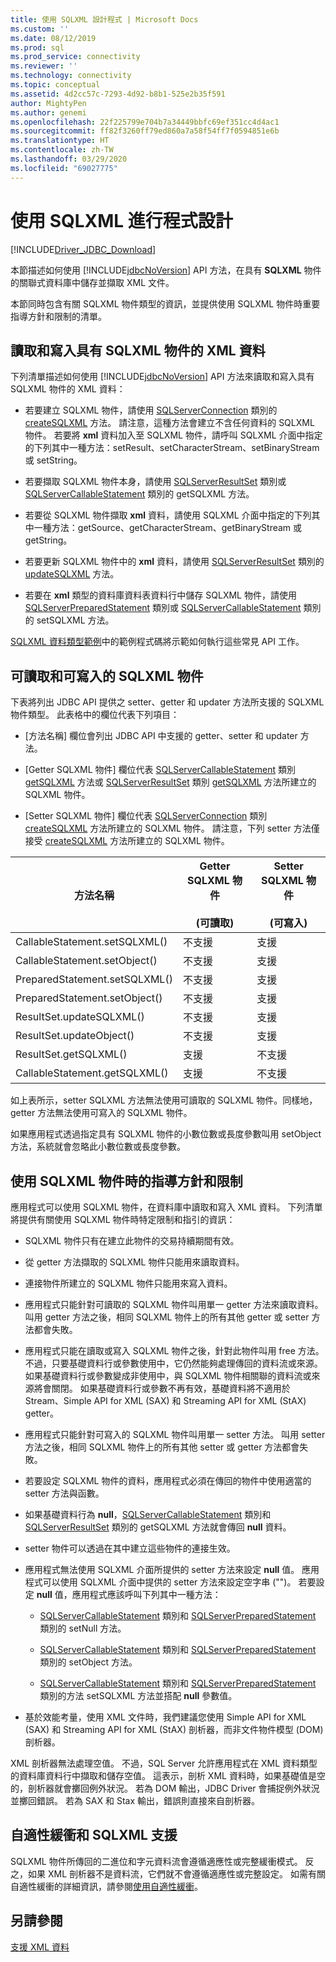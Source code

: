 ```yaml
---
title: 使用 SQLXML 設計程式 | Microsoft Docs
ms.custom: ''
ms.date: 08/12/2019
ms.prod: sql
ms.prod_service: connectivity
ms.reviewer: ''
ms.technology: connectivity
ms.topic: conceptual
ms.assetid: 4d2cc57c-7293-4d92-b8b1-525e2b35f591
author: MightyPen
ms.author: genemi
ms.openlocfilehash: 22f225799e704b7a34449bbfc69ef351cc4d4ac1
ms.sourcegitcommit: ff82f3260ff79ed860a7a58f54ff7f0594851e6b
ms.translationtype: HT
ms.contentlocale: zh-TW
ms.lasthandoff: 03/29/2020
ms.locfileid: "69027775"
---
```

# <a name="programming-with-sqlxml"></a>使用 SQLXML 進行程式設計
[!INCLUDE[Driver_JDBC_Download](../../includes/driver_jdbc_download.md)]

  本節描述如何使用 [!INCLUDE[jdbcNoVersion](../../includes/jdbcnoversion_md.md)] API 方法，在具有 **SQLXML** 物件的關聯式資料庫中儲存並擷取 XML 文件。  
  
 本節同時包含有關 SQLXML 物件類型的資訊，並提供使用 SQLXML 物件時重要指導方針和限制的清單。  
  
## <a name="reading-and-writing-xml-data-with-sqlxml-objects"></a>讀取和寫入具有 SQLXML 物件的 XML 資料  
 下列清單描述如何使用 [!INCLUDE[jdbcNoVersion](../../includes/jdbcnoversion_md.md)] API 方法來讀取和寫入具有 SQLXML 物件的 XML 資料：  
  
-   若要建立 SQLXML 物件，請使用 [SQLServerConnection](../../connect/jdbc/reference/sqlserverconnection-class.md) 類別的 [createSQLXML](../../connect/jdbc/reference/createsqlxml-method-sqlserverconnection.md) 方法。 請注意，這種方法會建立不含任何資料的 SQLXML 物件。 若要將 **xml** 資料加入至 SQLXML 物件，請呼叫 SQLXML 介面中指定的下列其中一種方法：setResult、setCharacterStream、setBinaryStream 或 setString。  
  
-   若要擷取 SQLXML 物件本身，請使用 [SQLServerResultSet](../../connect/jdbc/reference/sqlserverresultset-class.md) 類別或 [SQLServerCallableStatement](../../connect/jdbc/reference/sqlservercallablestatement-class.md) 類別的 getSQLXML 方法。  
  
-   若要從 SQLXML 物件擷取 **xml** 資料，請使用 SQLXML 介面中指定的下列其中一種方法：getSource、getCharacterStream、getBinaryStream 或 getString。  
  
-   若要更新 SQLXML 物件中的 **xml** 資料，請使用 [SQLServerResultSet](../../connect/jdbc/reference/sqlserverresultset-class.md) 類別的 [updateSQLXML](../../connect/jdbc/reference/updatesqlxml-method-sqlserverresultset.md) 方法。  
  
-   若要在 **xml** 類型的資料庫資料表資料行中儲存 SQLXML 物件，請使用 [SQLServerPreparedStatement](../../connect/jdbc/reference/sqlserverpreparedstatement-class.md) 類別或 [SQLServerCallableStatement](../../connect/jdbc/reference/sqlservercallablestatement-class.md) 類別的 setSQLXML 方法。  
  
 [SQLXML 資料類型範例](../../connect/jdbc/sqlxml-data-type-sample.md)中的範例程式碼將示範如何執行這些常見 API 工作。  
  
## <a name="readable-and-writable-sqlxml-objects"></a>可讀取和可寫入的 SQLXML 物件  
 下表將列出 JDBC API 提供之 setter、getter 和 updater 方法所支援的 SQLXML 物件類型。 此表格中的欄位代表下列項目：  
  
-   [方法名稱] 欄位會列出 JDBC API 中支援的 getter、setter 和 updater 方法。   
  
-   [Getter SQLXML 物件] 欄位代表 [SQLServerCallableStatement](../../connect/jdbc/reference/sqlservercallablestatement-class.md) 類別 [getSQLXML](../../connect/jdbc/reference/getsqlxml-method-sqlservercallablestatement.md) 方法或 [SQLServerResultSet](../../connect/jdbc/reference/sqlserverresultset-class.md) 類別 [getSQLXML](../../connect/jdbc/reference/getsqlxml-method-sqlserverresultset.md) 方法所建立的 SQLXML 物件。   
  
-   [Setter SQLXML 物件] 欄位代表 [SQLServerConnection](../../connect/jdbc/reference/sqlserverconnection-class.md) 類別 [createSQLXML](../../connect/jdbc/reference/createsqlxml-method-sqlserverconnection.md) 方法所建立的 SQLXML 物件。  請注意，下列 setter 方法僅接受 [createSQLXML](../../connect/jdbc/reference/createsqlxml-method-sqlserverconnection.md) 方法所建立的 SQLXML 物件。  
  
|方法名稱|Getter SQLXML 物件<br /><br /> (可讀取)|Setter SQLXML 物件<br /><br /> (可寫入)|  
|-----------------|-------------------------------------------|-------------------------------------------|  
|CallableStatement.setSQLXML()|不支援|支援|  
|CallableStatement.setObject()|不支援|支援|  
|PreparedStatement.setSQLXML()|不支援|支援|  
|PreparedStatement.setObject()|不支援|支援|  
|ResultSet.updateSQLXML()|不支援|支援|  
|ResultSet.updateObject()|不支援|支援|  
|ResultSet.getSQLXML()|支援|不支援|  
|CallableStatement.getSQLXML()|支援|不支援|  
  
 如上表所示，setter SQLXML 方法無法使用可讀取的 SQLXML 物件。同樣地，getter 方法無法使用可寫入的 SQLXML 物件。  
  
 如果應用程式透過指定具有 SQLXML 物件的小數位數或長度參數叫用 setObject 方法，系統就會忽略此小數位數或長度參數。  
  
## <a name="guidelines-and-limitations-when-using-sqlxml-objects"></a>使用 SQLXML 物件時的指導方針和限制  
 應用程式可以使用 SQLXML 物件，在資料庫中讀取和寫入 XML 資料。 下列清單將提供有關使用 SQLXML 物件時特定限制和指引的資訊：  
  
-   SQLXML 物件只有在建立此物件的交易持續期間有效。  
  
-   從 getter 方法擷取的 SQLXML 物件只能用來讀取資料。  
  
-   連接物件所建立的 SQLXML 物件只能用來寫入資料。  
  
-   應用程式只能針對可讀取的 SQLXML 物件叫用單一 getter 方法來讀取資料。 叫用 getter 方法之後，相同 SQLXML 物件上的所有其他 getter 或 setter 方法都會失敗。  
  
-   應用程式只能在讀取或寫入 SQLXML 物件之後，針對此物件叫用 free 方法。 不過，只要基礎資料行或參數使用中，它仍然能夠處理傳回的資料流或來源。 如果基礎資料行或參數變成非使用中，與 SQLXML 物件相關聯的資料流或來源將會關閉。 如果基礎資料行或參數不再有效，基礎資料將不適用於 Stream、Simple API for XML (SAX) 和 Streaming API for XML (StAX) getter。  
  
-   應用程式只能針對可寫入的 SQLXML 物件叫用單一 setter 方法。 叫用 setter 方法之後，相同 SQLXML 物件上的所有其他 setter 或 getter 方法都會失敗。  
  
-   若要設定 SQLXML 物件的資料，應用程式必須在傳回的物件中使用適當的 setter 方法與函數。  
  
-   如果基礎資料行為 **null**，[SQLServerCallableStatement](../../connect/jdbc/reference/sqlservercallablestatement-class.md) 類別和 [SQLServerResultSet](../../connect/jdbc/reference/sqlserverresultset-class.md) 類別的 getSQLXML 方法就會傳回 **null** 資料。  
  
-   setter 物件可以透過在其中建立這些物件的連接生效。  
  
-   應用程式無法使用 SQLXML 介面所提供的 setter 方法來設定 **null** 值。 應用程式可以使用 SQLXML 介面中提供的 setter 方法來設定空字串 ("")。 若要設定 **null** 值，應用程式應該呼叫下列其中一種方法：  
  
    -   [SQLServerCallableStatement](../../connect/jdbc/reference/sqlservercallablestatement-class.md) 類別和 [SQLServerPreparedStatement](../../connect/jdbc/reference/sqlserverpreparedstatement-class.md) 類別的 setNull 方法。  
  
    -   [SQLServerCallableStatement](../../connect/jdbc/reference/sqlservercallablestatement-class.md) 類別和 [SQLServerPreparedStatement](../../connect/jdbc/reference/sqlserverpreparedstatement-class.md) 類別的 setObject 方法。  
  
    -   [SQLServerCallableStatement](../../connect/jdbc/reference/sqlservercallablestatement-class.md) 類別和 [SQLServerPreparedStatement](../../connect/jdbc/reference/sqlserverpreparedstatement-class.md) 類別的方法 setSQLXML 方法並搭配 **null** 參數值。  
  
-   基於效能考量，使用 XML 文件時，我們建議您使用 Simple API for XML (SAX) 和 Streaming API for XML (StAX) 剖析器，而非文件物件模型 (DOM) 剖析器。  
  
 XML 剖析器無法處理空值。 不過，SQL Server 允許應用程式在 XML 資料類型的資料庫資料行中擷取和儲存空值。 這表示，剖析 XML 資料時，如果基礎值是空的，剖析器就會擲回例外狀況。 若為 DOM 輸出，JDBC Driver 會捕捉例外狀況並擲回錯誤。 若為 SAX 和 Stax 輸出，錯誤則直接來自剖析器。  
  
## <a name="adaptive-buffering-and-sqlxml-support"></a>自適性緩衝和 SQLXML 支援  
 SQLXML 物件所傳回的二進位和字元資料流會遵循適應性或完整緩衝模式。 反之，如果 XML 剖析器不是資料流，它們就不會遵循適應性或完整設定。 如需有關自適性緩衝的詳細資訊，請參閱[使用自適性緩衝](../../connect/jdbc/using-adaptive-buffering.md)。  
  
## <a name="see-also"></a>另請參閱  
 [支援 XML 資料](../../connect/jdbc/supporting-xml-data.md)  
  
  
